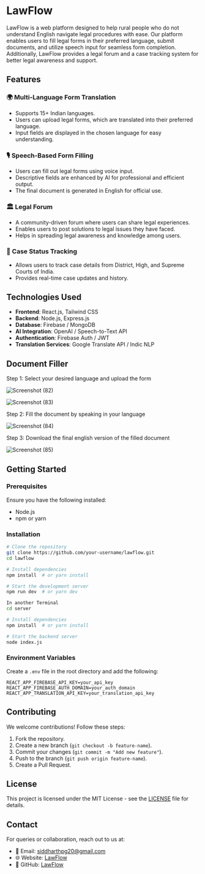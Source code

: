 # LawFlow

LawFlow is a web platform designed to help rural people who do not understand English navigate legal procedures with ease. Our platform enables users to fill legal forms in their preferred language, submit documents, and utilize speech input for seamless form completion. Additionally, LawFlow provides a legal forum and a case tracking system for better legal awareness and support.

## Features

### 🌍 Multi-Language Form Translation
- Supports 15+ Indian languages.
- Users can upload legal forms, which are translated into their preferred language.
- Input fields are displayed in the chosen language for easy understanding.

### 🎙️ Speech-Based Form Filling
- Users can fill out legal forms using voice input.
- Descriptive fields are enhanced by AI for professional and efficient output.
- The final document is generated in English for official use.

### 🏛️ Legal Forum
- A community-driven forum where users can share legal experiences.
- Enables users to post solutions to legal issues they have faced.
- Helps in spreading legal awareness and knowledge among users.

### 📜 Case Status Tracking
- Allows users to track case details from District, High, and Supreme Courts of India.
- Provides real-time case updates and history.

## Technologies Used
- **Frontend**: React.js, Tailwind CSS
- **Backend**: Node.js, Express.js
- **Database**: Firebase / MongoDB
- **AI Integration**: OpenAI / Speech-to-Text API
- **Authentication**: Firebase Auth / JWT
- **Translation Services**: Google Translate API / Indic NLP

## Document Filler

Step 1: Select your desired language and upload the form

![Screenshot (82)](https://github.com/user-attachments/assets/8fe1e393-397d-4edd-ae97-7c4e0883a15a)

![Screenshot (83)](https://github.com/user-attachments/assets/165509ef-1efc-46ce-8432-9c1a9c94658d)

Step 2: Fill the document by speaking in your language

![Screenshot (84)](https://github.com/user-attachments/assets/ff404784-09f5-4a51-82bc-eda195984eca)

Step 3: Download the final english version of the filled document

![Screenshot (85)](https://github.com/user-attachments/assets/2a70eb13-1428-4abe-a6dc-2855efaa5ec1)



## Getting Started

### Prerequisites
Ensure you have the following installed:
- Node.js
- npm or yarn

### Installation
```sh
# Clone the repository
git clone https://github.com/your-username/lawflow.git
cd lawflow

# Install dependencies
npm install  # or yarn install

# Start the development server
npm run dev  # or yarn dev

In another Terminal
cd server

# Install dependencies
npm install  # or yarn install

# Start the backend server
node index.js
```


### Environment Variables
Create a `.env` file in the root directory and add the following:
```env
REACT_APP_FIREBASE_API_KEY=your_api_key
REACT_APP_FIREBASE_AUTH_DOMAIN=your_auth_domain
REACT_APP_TRANSLATION_API_KEY=your_translation_api_key
```

## Contributing
We welcome contributions! Follow these steps:
1. Fork the repository.
2. Create a new branch (`git checkout -b feature-name`).
3. Commit your changes (`git commit -m "Add new feature"`).
4. Push to the branch (`git push origin feature-name`).
5. Create a Pull Request.

## License
This project is licensed under the MIT License - see the [LICENSE](LICENSE) file for details.

## Contact
For queries or collaboration, reach out to us at: 
- 📧 Email: siddharthpg20@gmail.com
- 🌐 Website: [LawFlow](https://lawflow.com)
- 🐙 GitHub: [LawFlow](https://github.com/Proudprogamer/Vortex)
